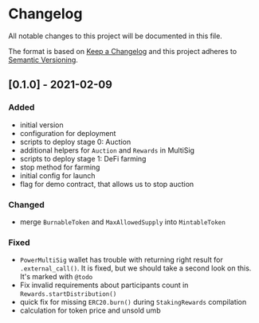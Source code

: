 # Changelog
All notable changes to this project will be documented in this file.

The format is based on [Keep a Changelog](http://keepachangelog.com/en/1.0.0/)
and this project adheres to [Semantic Versioning](http://semver.org/spec/v2.0.0.html).

## [0.1.0] - 2021-02-09
### Added
- initial version
- configuration for deployment
- scripts to deploy stage 0: Auction
- additional helpers for `Auction` and `Rewards` in MultiSig
- scripts to deploy stage 1: DeFi farming
- stop method for farming
- initial config for launch
- flag for demo contract, that allows us to stop auction

### Changed
- merge `BurnableToken` and `MaxAllowedSupply` into `MintableToken`

### Fixed
- `PowerMultiSig` wallet has trouble with returning right result for `.external_call()`.
  It is fixed, but we should take a second look on this. It's marked with `@todo`
- Fix invalid requirements about participants count in `Rewards.startDistribution()`
- quick fix for missing `ERC20.burn()` during `StakingRewards` compilation
- calculation for token price and unsold umb
